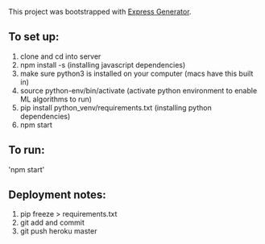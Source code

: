 This project was bootstrapped with [Express Generator](https://expressjs.com/en/starter/generator.html).

## To set up:
1. clone and cd into server
2. npm install -s (installing javascript dependencies)
3. make sure python3 is installed on your computer (macs have this built in)
4. source python-env/bin/activate (activate python environment to enable ML algorithms to run)
5. pip install python_venv/requirements.txt (installing python dependencies)
6. npm start

## To run:
'npm start'

## Deployment notes:
1. pip freeze > requirements.txt
2. git add and commit
3. git push heroku master